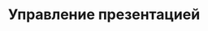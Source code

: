 ---
title: Управление презентацией
type: docs
weight: 10
url: /ru/python-net/manage-presentation/
---